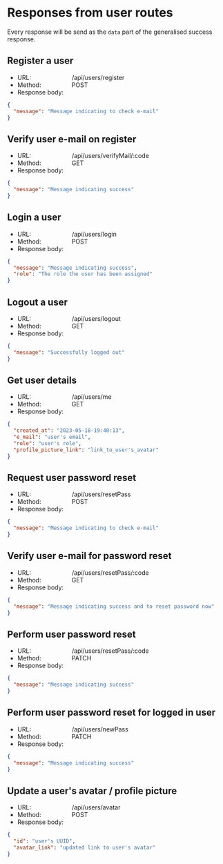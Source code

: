 # Responses from user routes

Every response will be send as the `data` part of the generalised success response.

## Register a user

- URL: &nbsp;&nbsp;&nbsp;&nbsp;&nbsp;&nbsp;&nbsp;&nbsp;&nbsp;&nbsp;&nbsp;&nbsp;&nbsp;&nbsp;&nbsp;&nbsp;&nbsp;&nbsp;&nbsp;&nbsp;&nbsp;&nbsp;&nbsp;/api/users/register
- Method: &nbsp;&nbsp;&nbsp;&nbsp;&nbsp;&nbsp;&nbsp;&nbsp;&nbsp;&nbsp;&nbsp;&nbsp;&nbsp;&nbsp;&nbsp;&nbsp;&nbsp;POST
- Response body:

```json
{
  "message": "Message indicating to check e-mail"
}
```

## Verify user e-mail on register

- URL: &nbsp;&nbsp;&nbsp;&nbsp;&nbsp;&nbsp;&nbsp;&nbsp;&nbsp;&nbsp;&nbsp;&nbsp;&nbsp;&nbsp;&nbsp;&nbsp;&nbsp;&nbsp;&nbsp;&nbsp;&nbsp;&nbsp;&nbsp;/api/users/verifyMail/:code
- Method: &nbsp;&nbsp;&nbsp;&nbsp;&nbsp;&nbsp;&nbsp;&nbsp;&nbsp;&nbsp;&nbsp;&nbsp;&nbsp;&nbsp;&nbsp;&nbsp;&nbsp;GET
- Response body:

```json
{
  "message": "Message indicating success"
}
```

## Login a user

- URL: &nbsp;&nbsp;&nbsp;&nbsp;&nbsp;&nbsp;&nbsp;&nbsp;&nbsp;&nbsp;&nbsp;&nbsp;&nbsp;&nbsp;&nbsp;&nbsp;&nbsp;&nbsp;&nbsp;&nbsp;&nbsp;&nbsp;&nbsp;/api/users/login
- Method: &nbsp;&nbsp;&nbsp;&nbsp;&nbsp;&nbsp;&nbsp;&nbsp;&nbsp;&nbsp;&nbsp;&nbsp;&nbsp;&nbsp;&nbsp;&nbsp;&nbsp;POST
- Response body:

```json
{
  "message": "Message indicating success",
  "role": "The role the user has been assigned"
}
```

## Logout a user

- URL: &nbsp;&nbsp;&nbsp;&nbsp;&nbsp;&nbsp;&nbsp;&nbsp;&nbsp;&nbsp;&nbsp;&nbsp;&nbsp;&nbsp;&nbsp;&nbsp;&nbsp;&nbsp;&nbsp;&nbsp;&nbsp;&nbsp;&nbsp;/api/users/logout
- Method: &nbsp;&nbsp;&nbsp;&nbsp;&nbsp;&nbsp;&nbsp;&nbsp;&nbsp;&nbsp;&nbsp;&nbsp;&nbsp;&nbsp;&nbsp;&nbsp;&nbsp;GET
- Response body:

```json
{
  "message": "Successfully logged out"
}
```

## Get user details

- URL: &nbsp;&nbsp;&nbsp;&nbsp;&nbsp;&nbsp;&nbsp;&nbsp;&nbsp;&nbsp;&nbsp;&nbsp;&nbsp;&nbsp;&nbsp;&nbsp;&nbsp;&nbsp;&nbsp;&nbsp;&nbsp;&nbsp;&nbsp;/api/users/me
- Method: &nbsp;&nbsp;&nbsp;&nbsp;&nbsp;&nbsp;&nbsp;&nbsp;&nbsp;&nbsp;&nbsp;&nbsp;&nbsp;&nbsp;&nbsp;&nbsp;&nbsp;GET
- Response body:

```json
{
  "created_at": "2023-05-18-19:40:13",
  "e_mail": "user's email",
  "role": "user's role",
  "profile_picture_link": "link_to_user's_avatar"
}
```

## Request user password reset

- URL: &nbsp;&nbsp;&nbsp;&nbsp;&nbsp;&nbsp;&nbsp;&nbsp;&nbsp;&nbsp;&nbsp;&nbsp;&nbsp;&nbsp;&nbsp;&nbsp;&nbsp;&nbsp;&nbsp;&nbsp;&nbsp;&nbsp;&nbsp;/api/users/resetPass
- Method: &nbsp;&nbsp;&nbsp;&nbsp;&nbsp;&nbsp;&nbsp;&nbsp;&nbsp;&nbsp;&nbsp;&nbsp;&nbsp;&nbsp;&nbsp;&nbsp;&nbsp;POST
- Response body:

```json
{
  "message": "Message indicating to check e-mail"
}
```

## Verify user e-mail for password reset

- URL: &nbsp;&nbsp;&nbsp;&nbsp;&nbsp;&nbsp;&nbsp;&nbsp;&nbsp;&nbsp;&nbsp;&nbsp;&nbsp;&nbsp;&nbsp;&nbsp;&nbsp;&nbsp;&nbsp;&nbsp;&nbsp;&nbsp;&nbsp;/api/users/resetPass/:code
- Method: &nbsp;&nbsp;&nbsp;&nbsp;&nbsp;&nbsp;&nbsp;&nbsp;&nbsp;&nbsp;&nbsp;&nbsp;&nbsp;&nbsp;&nbsp;&nbsp;&nbsp;GET
- Response body:

```json
{
  "message": "Message indicating success and to reset password now"
}
```

## Perform user password reset

- URL: &nbsp;&nbsp;&nbsp;&nbsp;&nbsp;&nbsp;&nbsp;&nbsp;&nbsp;&nbsp;&nbsp;&nbsp;&nbsp;&nbsp;&nbsp;&nbsp;&nbsp;&nbsp;&nbsp;&nbsp;&nbsp;&nbsp;&nbsp;/api/users/resetPass/:code
- Method: &nbsp;&nbsp;&nbsp;&nbsp;&nbsp;&nbsp;&nbsp;&nbsp;&nbsp;&nbsp;&nbsp;&nbsp;&nbsp;&nbsp;&nbsp;&nbsp;&nbsp;PATCH
- Response body:

```json
{
  "message": "Message indicating success"
}
```

## Perform user password reset for logged in user

- URL: &nbsp;&nbsp;&nbsp;&nbsp;&nbsp;&nbsp;&nbsp;&nbsp;&nbsp;&nbsp;&nbsp;&nbsp;&nbsp;&nbsp;&nbsp;&nbsp;&nbsp;&nbsp;&nbsp;&nbsp;&nbsp;&nbsp;&nbsp;/api/users/newPass
- Method: &nbsp;&nbsp;&nbsp;&nbsp;&nbsp;&nbsp;&nbsp;&nbsp;&nbsp;&nbsp;&nbsp;&nbsp;&nbsp;&nbsp;&nbsp;&nbsp;&nbsp;PATCH
- Response body:

```json
{
  "message": "Message indicating success"
}
```

## Update a user's avatar / profile picture

- URL: &nbsp;&nbsp;&nbsp;&nbsp;&nbsp;&nbsp;&nbsp;&nbsp;&nbsp;&nbsp;&nbsp;&nbsp;&nbsp;&nbsp;&nbsp;&nbsp;&nbsp;&nbsp;&nbsp;&nbsp;&nbsp;&nbsp;&nbsp;/api/users/avatar
- Method: &nbsp;&nbsp;&nbsp;&nbsp;&nbsp;&nbsp;&nbsp;&nbsp;&nbsp;&nbsp;&nbsp;&nbsp;&nbsp;&nbsp;&nbsp;&nbsp;&nbsp;POST
- Response body:

```json
{
  "id": "user's UUID",
  "avatar_link": "updated link to user's avatar"
}
```
